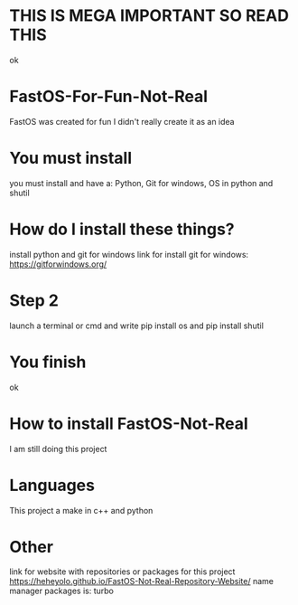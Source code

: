 # THIS IS MEGA IMPORTANT SO READ THIS
ok
# FastOS-For-Fun-Not-Real
FastOS was created for fun I didn't really create it as an idea
# You must install
you must install and have a: Python, Git for windows, OS in python and shutil
# How do I install these things?
install python and git for windows link for install git for windows: https://gitforwindows.org/
# Step 2
launch a terminal or cmd and write pip install os and pip install shutil
# You finish
ok
# How to install FastOS-Not-Real
I am still doing this project
# Languages
This project a make in c++ and python
# Other
link for website with repositories or packages for this project
https://heheyolo.github.io/FastOS-Not-Real-Repository-Website/
name manager packages is: turbo
